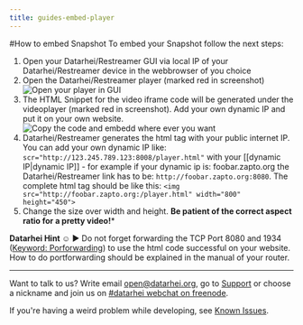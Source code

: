 ```yaml
---
title: guides-embed-player
---
```

#How to embed Snapshot
To embed your Snapshot follow the next steps:

1. Open your Datarhei/Restreamer GUI via local IP of your Datarhei/Restreamer device in the webbrowser of you choice  
2. Open the Datarhei/Restreamer player (marked red in screenshot) ![Open your player in GUI](http://datarhei.org/wiki/pic/screenshot_player.jpg) 
3. The HTML Snippet for the video iframe code will be generated under the videoplayer (marked red in screenshot). Add your own dynamic IP and put it on your own website. ![Copy the code and embedd where ever you want](http://datarhei.org/wiki/pic/screenshot_player_iframecode.jpg)  
4. Datarhei/Restreamer generates the html tag with your public internet IP. You can add your own dynamic IP like: `scr="http://123.245.789.123:8008/player.html"` with your [[dynamic IP|dynamic IP]] - for example if your dynamic ip is: foobar.zapto.org the Datarhei/Restreamer link has to be: `http://foobar.zapto.org:8080`. The complete html tag should be like this: `<img src="http://foobar.zapto.org:/player.html" width="800" height="450">`   
5. Change the size over width and height. **Be patient of the correct aspect ratio for a pretty video!***

**Datarhei Hint ☺** ► Do not forget forwarding the TCP Port 8080 and 1934 ([Keyword: Porforwarding](/restreamer/wiki/portforwarding_en.html)) to use the html code successful on your website. How to do portforwarding should be explained in the manual of your router. 

---

Want to talk to us? Write email open@datarhei.org, go to [Support](../support.html) or choose a nickname and join us on <a target= "_blank" href="https://webchat.freenode.net/?channels=datarhei">#datarhei webchat on freenode</a>.

If you're having a weird problem while developing, see [Known Issues](https://github.com/datarhei/small-restreamer-internal/issues/). 